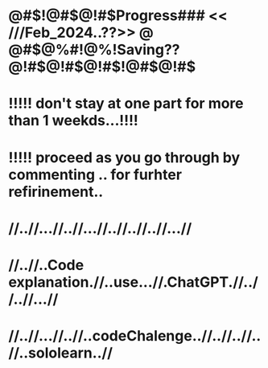 # @#$!@#$@!#$Progress### << ///Feb_2024..??>> @ @#$@%#!@%!Saving??@!#$@!#$@!#$!@#$@!#$
# !!!!! don't stay at one part for more than 1 weekds...!!!!
# !!!!! proceed as you go through by commenting .. for furhter refirinement..
# //..//...//..//...//..//..//..//...//
# //..//..Code explanation.//..use...//.ChatGPT.//..//..//...//
# //..//...//..//..codeChalenge..//..//..//..//..sololearn..//
